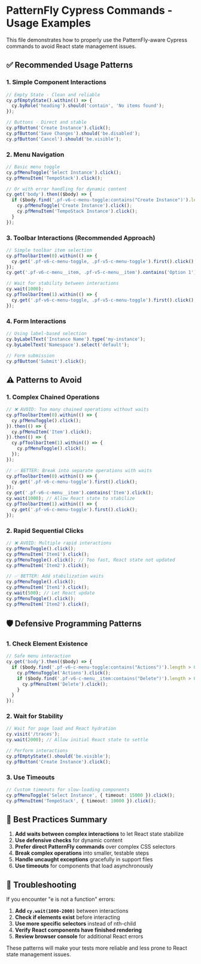 # PatternFly Cypress Commands - Usage Examples

This file demonstrates how to properly use the PatternFly-aware Cypress commands to avoid React state management issues.

## ✅ Recommended Usage Patterns

### 1. Simple Component Interactions

```typescript
// Empty State - Clean and reliable
cy.pfEmptyState().within(() => {
  cy.byRole('heading').should('contain', 'No items found');
});

// Buttons - Direct and stable
cy.pfButton('Create Instance').click();
cy.pfButton('Save Changes').should('be.disabled');
cy.pfButton('Cancel').should('be.visible');
```

### 2. Menu Navigation

```typescript
// Basic menu toggle
cy.pfMenuToggle('Select Instance').click();
cy.pfMenuItem('TempoStack').click();

// Or with error handling for dynamic content
cy.get('body').then(($body) => {
  if ($body.find('.pf-v6-c-menu-toggle:contains("Create Instance")').length > 0) {
    cy.pfMenuToggle('Create Instance').click();
    cy.pfMenuItem('TempoStack Instance').click();
  }
});
```

### 3. Toolbar Interactions (Recommended Approach)

```typescript
// Simple toolbar item selection
cy.pfToolbarItem(0).within(() => {
  cy.get('.pf-v6-c-menu-toggle, .pf-v5-c-menu-toggle').first().click();
});
cy.get('.pf-v6-c-menu__item, .pf-v5-c-menu__item').contains('Option 1').click();

// Wait for stability between interactions
cy.wait(1000);
cy.pfToolbarItem(1).within(() => {
  cy.get('.pf-v6-c-menu-toggle, .pf-v5-c-menu-toggle').first().click();
});
```

### 4. Form Interactions

```typescript
// Using label-based selection
cy.byLabelText('Instance Name').type('my-instance');
cy.byLabelText('Namespace').select('default');

// Form submission
cy.pfButton('Submit').click();
```

## ⚠️ Patterns to Avoid

### 1. Complex Chained Operations

```typescript
// ❌ AVOID: Too many chained operations without waits
cy.pfToolbarItem(0).within(() => {
  cy.pfMenuToggle().click();
}).then(() => {
  cy.pfMenuItem('Item').click();
}).then(() => {
  cy.pfToolbarItem(1).within(() => {
    cy.pfMenuToggle().click();
  });
});

// ✅ BETTER: Break into separate operations with waits
cy.pfToolbarItem(0).within(() => {
  cy.get('.pf-v6-c-menu-toggle').first().click();
});
cy.get('.pf-v6-c-menu__item').contains('Item').click();
cy.wait(1000); // Allow React state to stabilize
cy.pfToolbarItem(1).within(() => {
  cy.get('.pf-v6-c-menu-toggle').first().click();
});
```

### 2. Rapid Sequential Clicks

```typescript
// ❌ AVOID: Multiple rapid interactions
cy.pfMenuToggle().click();
cy.pfMenuItem('Item1').click();
cy.pfMenuToggle().click(); // Too fast, React state not updated
cy.pfMenuItem('Item2').click();

// ✅ BETTER: Add stabilization waits
cy.pfMenuToggle().click();
cy.pfMenuItem('Item1').click();
cy.wait(500); // Let React update
cy.pfMenuToggle().click();
cy.pfMenuItem('Item2').click();
```

## 🛡️ Defensive Programming Patterns

### 1. Check Element Existence

```typescript
// Safe menu interaction
cy.get('body').then(($body) => {
  if ($body.find('.pf-v6-c-menu-toggle:contains("Actions")').length > 0) {
    cy.pfMenuToggle('Actions').click();
    if ($body.find('.pf-v6-c-menu__item:contains("Delete")').length > 0) {
      cy.pfMenuItem('Delete').click();
    }
  }
});
```

### 2. Wait for Stability

```typescript
// Wait for page load and React hydration
cy.visit('/traces');
cy.wait(2000); // Allow initial React state to settle

// Perform interactions
cy.pfEmptyState().should('be.visible');
cy.pfButton('Create Instance').click();
```

### 3. Use Timeouts

```typescript
// Custom timeouts for slow-loading components
cy.pfMenuToggle('Select Instance', { timeout: 15000 }).click();
cy.pfMenuItem('TempoStack', { timeout: 10000 }).click();
```

## 🎯 Best Practices Summary

1. **Add waits between complex interactions** to let React state stabilize
2. **Use defensive checks** for dynamic content
3. **Prefer direct PatternFly commands** over complex CSS selectors
4. **Break complex operations** into smaller, testable steps
5. **Handle uncaught exceptions** gracefully in support files
6. **Use timeouts** for components that load asynchronously

## 🔧 Troubleshooting

If you encounter "e is not a function" errors:

1. **Add `cy.wait(1000-2000)`** between interactions
2. **Check if elements exist** before interacting
3. **Use more specific selectors** instead of nth-child
4. **Verify React components have finished rendering**
5. **Review browser console** for additional React errors

These patterns will make your tests more reliable and less prone to React state management issues. 